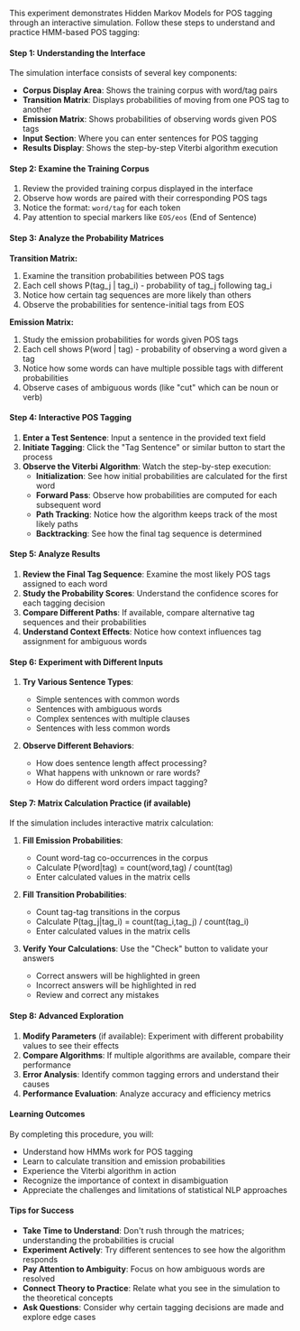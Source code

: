 This experiment demonstrates Hidden Markov Models for POS tagging through an interactive simulation. Follow these steps to understand and practice HMM-based POS tagging:

#### **Step 1: Understanding the Interface**

The simulation interface consists of several key components:

- **Corpus Display Area**: Shows the training corpus with word/tag pairs
- **Transition Matrix**: Displays probabilities of moving from one POS tag to another
- **Emission Matrix**: Shows probabilities of observing words given POS tags
- **Input Section**: Where you can enter sentences for POS tagging
- **Results Display**: Shows the step-by-step Viterbi algorithm execution

#### **Step 2: Examine the Training Corpus**

1. Review the provided training corpus displayed in the interface
2. Observe how words are paired with their corresponding POS tags
3. Notice the format: `word/tag` for each token
4. Pay attention to special markers like `EOS/eos` (End of Sentence)

#### **Step 3: Analyze the Probability Matrices**

**Transition Matrix:**

1. Examine the transition probabilities between POS tags
2. Each cell shows P(tag_j | tag_i) - probability of tag_j following tag_i
3. Notice how certain tag sequences are more likely than others
4. Observe the probabilities for sentence-initial tags from EOS

**Emission Matrix:**

1. Study the emission probabilities for words given POS tags
2. Each cell shows P(word | tag) - probability of observing a word given a tag
3. Notice how some words can have multiple possible tags with different probabilities
4. Observe cases of ambiguous words (like "cut" which can be noun or verb)

#### **Step 4: Interactive POS Tagging**

1. **Enter a Test Sentence**: Input a sentence in the provided text field
2. **Initiate Tagging**: Click the "Tag Sentence" or similar button to start the process
3. **Observe the Viterbi Algorithm**: Watch the step-by-step execution:
   - **Initialization**: See how initial probabilities are calculated for the first word
   - **Forward Pass**: Observe how probabilities are computed for each subsequent word
   - **Path Tracking**: Notice how the algorithm keeps track of the most likely paths
   - **Backtracking**: See how the final tag sequence is determined

#### **Step 5: Analyze Results**

1. **Review the Final Tag Sequence**: Examine the most likely POS tags assigned to each word
2. **Study the Probability Scores**: Understand the confidence scores for each tagging decision
3. **Compare Different Paths**: If available, compare alternative tag sequences and their probabilities
4. **Understand Context Effects**: Notice how context influences tag assignment for ambiguous words

#### **Step 6: Experiment with Different Inputs**

1. **Try Various Sentence Types**:

   - Simple sentences with common words
   - Sentences with ambiguous words
   - Complex sentences with multiple clauses
   - Sentences with less common words

2. **Observe Different Behaviors**:
   - How does sentence length affect processing?
   - What happens with unknown or rare words?
   - How do different word orders impact tagging?

#### **Step 7: Matrix Calculation Practice (if available)**

If the simulation includes interactive matrix calculation:

1. **Fill Emission Probabilities**:

   - Count word-tag co-occurrences in the corpus
   - Calculate P(word|tag) = count(word,tag) / count(tag)
   - Enter calculated values in the matrix cells

2. **Fill Transition Probabilities**:

   - Count tag-tag transitions in the corpus
   - Calculate P(tag_j|tag_i) = count(tag_i,tag_j) / count(tag_i)
   - Enter calculated values in the matrix cells

3. **Verify Your Calculations**: Use the "Check" button to validate your answers
   - Correct answers will be highlighted in green
   - Incorrect answers will be highlighted in red
   - Review and correct any mistakes

#### **Step 8: Advanced Exploration**

1. **Modify Parameters** (if available): Experiment with different probability values to see their effects
2. **Compare Algorithms**: If multiple algorithms are available, compare their performance
3. **Error Analysis**: Identify common tagging errors and understand their causes
4. **Performance Evaluation**: Analyze accuracy and efficiency metrics

#### **Learning Outcomes**

By completing this procedure, you will:

- Understand how HMMs work for POS tagging
- Learn to calculate transition and emission probabilities
- Experience the Viterbi algorithm in action
- Recognize the importance of context in disambiguation
- Appreciate the challenges and limitations of statistical NLP approaches

#### **Tips for Success**

- **Take Time to Understand**: Don't rush through the matrices; understanding the probabilities is crucial
- **Experiment Actively**: Try different sentences to see how the algorithm responds
- **Pay Attention to Ambiguity**: Focus on how ambiguous words are resolved
- **Connect Theory to Practice**: Relate what you see in the simulation to the theoretical concepts
- **Ask Questions**: Consider why certain tagging decisions are made and explore edge cases
